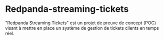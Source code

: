 # Redpanda-streaming-tickets
"Redpanda Streaming Tickets" est un projet de preuve de concept (POC) visant à mettre en place un système de gestion de tickets clients en temps réel. 
